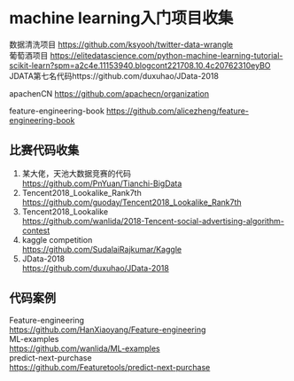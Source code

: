 # machine learning入门项目收集

数据清洗项目       https://github.com/ksyooh/twitter-data-wrangle  
葡萄酒项目  https://elitedatascience.com/python-machine-learning-tutorial-scikit-learn?spm=a2c4e.11153940.blogcont221708.10.4c20762310eyBO   
JDATA第七名代码https://github.com/duxuhao/JData-2018

apachenCN    https://github.com/apachecn/organization

feature-engineering-book       https://github.com/alicezheng/feature-engineering-book
## 比赛代码收集
1. 某大佬，天池大数据竞赛的代码  
https://github.com/PnYuan/Tianchi-BigData  
2. Tencent2018_Lookalike_Rank7th  
https://github.com/guoday/Tencent2018_Lookalike_Rank7th  
3. Tencent2018_Lookalike  
https://github.com/wanlida/2018-Tencent-social-advertising-algorithm-contest  
4. kaggle competition  
https://github.com/SudalaiRajkumar/Kaggle  
5. JData-2018  
https://github.com/duxuhao/JData-2018

## 代码案例
Feature-engineering  
https://github.com/HanXiaoyang/Feature-engineering  
ML-examples  
https://github.com/wanlida/ML-examples  
predict-next-purchase  
https://github.com/Featuretools/predict-next-purchase
